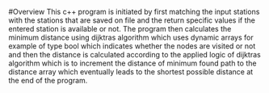 #Overview
This c++ program is initiated by first matching the input stations with the stations that are saved on
file and the return specific values if the entered station is available or not. The program then
calculates the minimum distance using dijktras algorithm which uses dynamic arrays for
example of type bool which indicates whether the nodes are visited or not and then the distance
is calculated according to the applied logic of dijktras algorithm which is to increment the
distance of minimum found path to the distance array which eventually leads to the shortest
possible distance at the end of the program.
